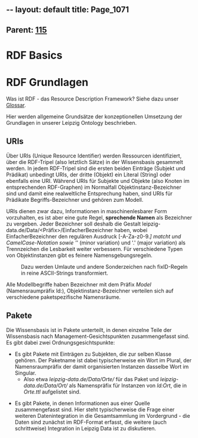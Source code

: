 --
layout: default
title: Page_1071
---

## Parent: [115](Page_115)

# RDF Basics

<h1>RDF Grundlagen</h1>
Was ist RDF - das Resource Description Framework? Siehe dazu unser <a href="http://leipzig-data.de/glossar/">Glossar</a>.

Hier werden allgemeine Grundsätze der konzeptionellen Umsetzung der Grundlagen in unserer Leipzig Ontology beschrieben.
<h2>URIs</h2>
Über URIs (Unique Resource Identifier) werden Ressourcen identifiziert, über die RDF-Tripel (also letztlich Sätze) in der Wissensbasis gesammelt werden. In jedem RDF-Tripel sind die ersten beiden Einträge (Subjekt und Prädikat) unbedingt URIs, der dritte (Objekt) ein Literal (String) oder ebenfalls eine URI. Während URIs für Subjekte und Objekte (also Knoten im entsprechenden RDF-Graphen) im Normalfall Objektinstanz-Bezeichner sind und damit eine realweltliche Entsprechung haben, sind URIs für Prädikate Begriffs-Bezeichner und gehören zum Modell.

URIs dienen zwar dazu, Informationen in maschinenlesbarer Form vorzuhalten, es ist aber eine gute Regel, <b>sprechende Namen</b> als Bezeichner zu vergeben. Jeder Bezeichner soll deshalb die Gestalt leipzig-data.de/Data/&lt;Präfix&gt;/EinfacherBezeichner haben, wobei EinfacherBezeichner den regulären Ausdruck [-A-Za-z0-9._] matcht und CamelCase-Notation sowie '_' (minor variation) und '.' (major variation) als Trennzeichen die Lesbarkeit weiter verbessern. Für verschiedene Typen von Objektinstanzen gibt es feinere Namensgebungsregeln.
<dl>
 	<dd>Dazu werden Umlaute und andere Sonderzeichen nach fixID-Regeln in reine ASCII-Strings transformiert.</dd>
</dl>
Alle Modellbegriffe haben Bezeichner mit dem Präfix <i>Model</i> (Namensraumpräfix ld:), Objektinstanz-Bezeichner verteilen sich auf verschiedene paketspezifische Namensräume.
<h2>Pakete</h2>
Die Wissensbasis ist in Pakete unterteilt, in denen einzelne Teile der Wissensbasis nach Management-Gesichtspunkten zusammengefasst sind. Es gibt dabei zwei Ordnungsgesichtspunkte:
<ul>
 	<li>Es gibt Pakete mit Einträgen zu Subjekten, die zur selben Klasse gehören. Der Paketname ist dabei typischerweise ein Wort im Plural, der Namensraumpräfix der damit organisierten Instanzen dasselbe Wort im Singular.
<ul>
 	<li>Also etwa <i>leipzig-data.de/Data/Orte/</i> für das Paket und <i>leipzig-data.de/Data/Ort/</i> als Namenspräfix für Instanzen von <i>ld:Ort</i>, die in <i>Orte.ttl</i> aufgelistet sind.</li>
</ul>
</li>
</ul>
<ul>
 	<li>Es gibt Pakete, in denen Informationen aus einer Quelle zusammengefasst sind. Hier steht typischerweise die Frage einer weiteren Datenintegration in die Gesamtsammlung im Vordergrund - die Daten sind zunächst im RDF-Format erfasst, die weitere (auch schrittweise) Integration in Leipzig Data ist zu diskutieren.</li>
</ul>

